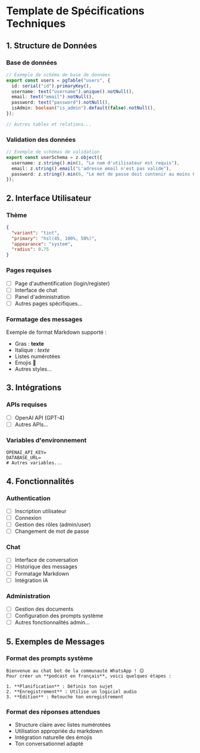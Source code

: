 # Template de Spécifications Techniques

## 1. Structure de Données

### Base de données
```typescript
// Exemple de schéma de base de données
export const users = pgTable("users", {
  id: serial("id").primaryKey(),
  username: text("username").unique().notNull(),
  email: text("email").notNull(),
  password: text("password").notNull(),
  isAdmin: boolean("is_admin").default(false).notNull(),
});

// Autres tables et relations...
```

### Validation des données
```typescript
// Exemple de schémas de validation
export const userSchema = z.object({
  username: z.string().min(1, "Le nom d'utilisateur est requis"),
  email: z.string().email("L'adresse email n'est pas valide"),
  password: z.string().min(6, "Le mot de passe doit contenir au moins 6 caractères"),
});
```

## 2. Interface Utilisateur

### Thème
```json
{
  "variant": "tint",
  "primary": "hsl(45, 100%, 50%)",
  "appearance": "system",
  "radius": 0.75
}
```

### Pages requises
- [ ] Page d'authentification (login/register)
- [ ] Interface de chat
- [ ] Panel d'administration
- [ ] Autres pages spécifiques...

### Formatage des messages
Exemple de format Markdown supporté :
- Gras : **texte**
- Italique : *texte*
- Listes numérotées
- Emojis 🎯
- Autres styles...

## 3. Intégrations

### APIs requises
- [ ] OpenAI API (GPT-4)
- [ ] Autres APIs...

### Variables d'environnement
```env
OPENAI_API_KEY=
DATABASE_URL=
# Autres variables...
```

## 4. Fonctionnalités

### Authentication
- [ ] Inscription utilisateur
- [ ] Connexion
- [ ] Gestion des rôles (admin/user)
- [ ] Changement de mot de passe

### Chat
- [ ] Interface de conversation
- [ ] Historique des messages
- [ ] Formatage Markdown
- [ ] Intégration IA

### Administration
- [ ] Gestion des documents
- [ ] Configuration des prompts système
- [ ] Autres fonctionnalités admin...

## 5. Exemples de Messages

### Format des prompts système
```
Bienvenue au chat bot de la communauté WhatsApp ! 😊
Pour créer un **podcast en français**, voici quelques étapes :

1. **Planification** : Définis ton sujet
2. **Enregistrement** : Utilise un logiciel audio
3. **Édition** : Retouche ton enregistrement
```

### Format des réponses attendues
- Structure claire avec listes numérotées
- Utilisation appropriée du markdown
- Intégration naturelle des émojis
- Ton conversationnel adapté
